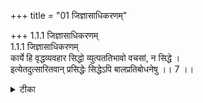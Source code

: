 +++
title = "01 जिज्ञासाधिकरणम्"

+++
1.1.1 जिज्ञासाधिकरणम्  
1.1.1 जिज्ञासाधिकरणम्  
कार्ये हि वृद्धव्यवहार सिद्धो व्युत्पततिभावो वचसां, न सिद्धे ।  
इत्येतदुत्सारितवान् प्रसिद्धेः सिद्धेऽपि बालप्रतिबोधनेषु ।। 7 ।।

<details><summary>टीका</summary>

1.1.1 जिज्ञासाधिकरणम् 1.1.1 जिज्ञासाधिकरणम् "The significative relation between words and their senses is well - known to be in respect of something that is to be achieved, and it is known from the usages of the experienced people. Never, indeed, does a word convey an existent entity`. The author of the Brahma - सूत्र has rejected this view by pointing out that from the sentences intended to instruct children a word is well - known to signify a thing that is already existing".1 NOTES : 1. The उपनिषदिc texts could convey Brahman the existent entity. In ordinary experience too it is noticed that a child understands the meaning of a word in isolation, that is, not associated with any activity when the mother while instructing the child utters a word by pointing out with her finger the obejct in front.
</details>

